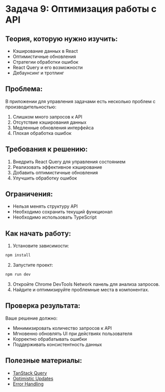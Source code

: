 # Задача 9: Оптимизация работы с API

## Теория, которую нужно изучить:
- Кэширование данных в React
- Оптимистичные обновления
- Стратегии обработки ошибок
- React Query и его возможности
- Дебаунсинг и тротлинг

## Проблема:
В приложении для управления задачами есть несколько проблем с производительностью:
1. Слишком много запросов к API
2. Отсутствие кэширования данных
3. Медленные обновления интерфейса
4. Плохая обработка ошибок

## Требования к решению:
1. Внедрить React Query для управления состоянием
2. Реализовать эффективное кэширование
3. Добавить оптимистичные обновления
4. Улучшить обработку ошибок

## Ограничения:
- Нельзя менять структуру API
- Необходимо сохранить текущий функционал
- Необходимо использовать TypeScript

## Как начать работу:
1. Установите зависимости:
```bash
npm install
```

2. Запустите проект:
```bash
npm run dev
```

3. Откройте Chrome DevTools Network панель для анализа запросов.
4. Найдите и оптимизируйте проблемные места в компонентах.

## Проверка результата:
Ваше решение должно:
- Минимизировать количество запросов к API
- Мгновенно обновлять UI при действиях пользователя
- Корректно обрабатывать ошибки
- Поддерживать консистентность данных

## Полезные материалы:
- [TanStack Query](https://tanstack.com/query/latest)
- [Optimistic Updates](https://tanstack.com/query/latest/docs/react/guides/optimistic-updates)
- [Error Handling](https://tanstack.com/query/latest/docs/react/guides/error-handling)
